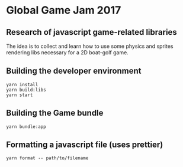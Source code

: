 # Global Game Jam 2017

## Research of javascript game-related libraries

The idea is to collect and learn how to use some physics and sprites rendering
libs necessary for a 2D boat-golf game.

## Building the developer environment

```
yarn install
yarn build:libs
yarn start
```

## Building the Game bundle

`
yarn bundle:app
`

## Formatting a javascript file (uses prettier)

`
yarn format -- path/to/filename
`
